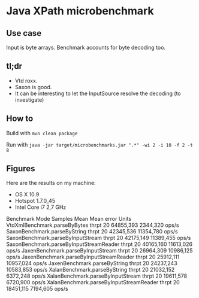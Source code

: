 # Java XPath microbenchmark

## Use case

Input is byte arrays. Benchmark accounts for byte decoding too.

## tl;dr

* Vtd roxx.
* Saxon is good.
* It can be interesting to let the InputSource resolve the decoding (to investigate)

## How to

Build with `mvn clean package`

Run with `java -jar target/microbenchmarks.jar ".*" -wi 2 -i 10 -f 2 -t 8`

## Figures

Here are the results on my machine:

* OS X 10.9
* Hotspot 1.7.0_45
* Intel Core i7 2,7 GHz

Benchmark                                    Mode   Samples         Mean   Mean error    Units
VtdXmlBenchmark.parseByBytes                thrpt        20    64855,393     2344,320    ops/s
SaxonBenchmark.parseByString                thrpt        20    42345,536    11354,780    ops/s
SaxonBenchmark.parseByInputStream           thrpt        20    42175,149    11389,455    ops/s
SaxonBenchmark.parseByInputStreamReader     thrpt        20    40165,160    11613,026    ops/s
JaxenBenchmark.parseByInputStream           thrpt        20    26964,309    10986,125    ops/s
JaxenBenchmark.parseByInputStreamReader     thrpt        20    25912,111    10957,024    ops/s
JaxenBenchmark.parseByString                thrpt        20    24237,243    10583,853    ops/s
XalanBenchmark.parseByString                thrpt        20    21032,152     6372,248    ops/s
XalanBenchmark.parseByInputStream           thrpt        20    19611,578     6720,900    ops/s
XalanBenchmark.parseByInputStreamReader     thrpt        20    18451,115     7194,605    ops/s
